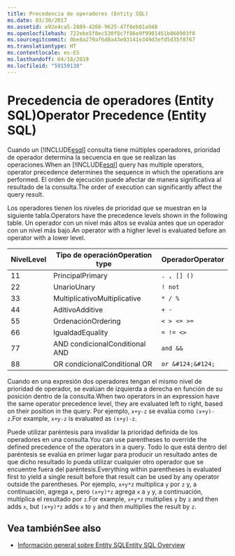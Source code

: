 ```yaml
---
title: Precedencia de operadores (Entity SQL)
ms.date: 03/30/2017
ms.assetid: e92e4ca5-2889-4266-9625-47f0eb01a948
ms.openlocfilehash: 722ebe5f0ec530f8c7f86e9f9901451b060903f0
ms.sourcegitcommit: 0be8a279af6d8a43e03141e349d3efd5d35f8767
ms.translationtype: HT
ms.contentlocale: es-ES
ms.lasthandoff: 04/18/2019
ms.locfileid: "59159138"
---
```

# <a name="operator-precedence-entity-sql"></a><span data-ttu-id="2bdf0-102">Precedencia de operadores (Entity SQL)</span><span class="sxs-lookup"><span data-stu-id="2bdf0-102">Operator Precedence (Entity SQL)</span></span>
<span data-ttu-id="2bdf0-103">Cuando un [!INCLUDE[esql](../../../../../../includes/esql-md.md)] consulta tiene múltiples operadores, prioridad de operador determina la secuencia en que se realizan las operaciones.</span><span class="sxs-lookup"><span data-stu-id="2bdf0-103">When an [!INCLUDE[esql](../../../../../../includes/esql-md.md)] query has multiple operators, operator precedence determines the sequence in which the operations are performed.</span></span> <span data-ttu-id="2bdf0-104">El orden de ejecución puede afectar de manera significativa al resultado de la consulta.</span><span class="sxs-lookup"><span data-stu-id="2bdf0-104">The order of execution can significantly affect the query result.</span></span>  
  
 <span data-ttu-id="2bdf0-105">Los operadores tienen los niveles de prioridad que se muestran en la siguiente tabla.</span><span class="sxs-lookup"><span data-stu-id="2bdf0-105">Operators have the precedence levels shown in the following table.</span></span> <span data-ttu-id="2bdf0-106">Un operador con un nivel más altos se evalúa antes que un operador con un nivel más bajo.</span><span class="sxs-lookup"><span data-stu-id="2bdf0-106">An operator with a higher level is evaluated before an operator with a lower level.</span></span>  
  
|<span data-ttu-id="2bdf0-107">Nivel</span><span class="sxs-lookup"><span data-stu-id="2bdf0-107">Level</span></span>|<span data-ttu-id="2bdf0-108">Tipo de operación</span><span class="sxs-lookup"><span data-stu-id="2bdf0-108">Operation type</span></span>|<span data-ttu-id="2bdf0-109">Operador</span><span class="sxs-lookup"><span data-stu-id="2bdf0-109">Operator</span></span>|  
|-----------|--------------------|--------------|  
|<span data-ttu-id="2bdf0-110">1</span><span class="sxs-lookup"><span data-stu-id="2bdf0-110">1</span></span>|<span data-ttu-id="2bdf0-111">Principal</span><span class="sxs-lookup"><span data-stu-id="2bdf0-111">Primary</span></span>|`. , [] ()`|  
|<span data-ttu-id="2bdf0-112">2</span><span class="sxs-lookup"><span data-stu-id="2bdf0-112">2</span></span>|<span data-ttu-id="2bdf0-113">Unario</span><span class="sxs-lookup"><span data-stu-id="2bdf0-113">Unary</span></span>|`! not`|  
|<span data-ttu-id="2bdf0-114">3</span><span class="sxs-lookup"><span data-stu-id="2bdf0-114">3</span></span>|<span data-ttu-id="2bdf0-115">Multiplicativo</span><span class="sxs-lookup"><span data-stu-id="2bdf0-115">Multiplicative</span></span>|`* / %`|  
|<span data-ttu-id="2bdf0-116">4</span><span class="sxs-lookup"><span data-stu-id="2bdf0-116">4</span></span>|<span data-ttu-id="2bdf0-117">Aditivo</span><span class="sxs-lookup"><span data-stu-id="2bdf0-117">Additive</span></span>|`+ -`|  
|<span data-ttu-id="2bdf0-118">5</span><span class="sxs-lookup"><span data-stu-id="2bdf0-118">5</span></span>|<span data-ttu-id="2bdf0-119">Ordenación</span><span class="sxs-lookup"><span data-stu-id="2bdf0-119">Ordering</span></span>|`< > <= >=`|  
|<span data-ttu-id="2bdf0-120">6</span><span class="sxs-lookup"><span data-stu-id="2bdf0-120">6</span></span>|<span data-ttu-id="2bdf0-121">Igualdad</span><span class="sxs-lookup"><span data-stu-id="2bdf0-121">Equality</span></span>|`= != <>`|  
|<span data-ttu-id="2bdf0-122">7</span><span class="sxs-lookup"><span data-stu-id="2bdf0-122">7</span></span>|<span data-ttu-id="2bdf0-123">AND condicional</span><span class="sxs-lookup"><span data-stu-id="2bdf0-123">Conditional AND</span></span>|`and &&`|  
|<span data-ttu-id="2bdf0-124">8</span><span class="sxs-lookup"><span data-stu-id="2bdf0-124">8</span></span>|<span data-ttu-id="2bdf0-125">OR condicional</span><span class="sxs-lookup"><span data-stu-id="2bdf0-125">Conditional OR</span></span>|`or &#124;&#124;`|  
  
 <span data-ttu-id="2bdf0-126">Cuando en una expresión dos operadores tengan el mismo nivel de prioridad de operador, se evalúan de izquierda a derecha en función de su posición dentro de la consulta.</span><span class="sxs-lookup"><span data-stu-id="2bdf0-126">When two operators in an expression have the same operator precedence level, they are evaluated left to right, based on their position in the query.</span></span> <span data-ttu-id="2bdf0-127">Por ejemplo, `x+y-z` se evalúa como `(x+y)-z`.</span><span class="sxs-lookup"><span data-stu-id="2bdf0-127">For example, `x+y-z` is evaluated as `(x+y)-z`.</span></span>  
  
 <span data-ttu-id="2bdf0-128">Puede utilizar paréntesis para invalidar la prioridad definida de los operadores en una consulta.</span><span class="sxs-lookup"><span data-stu-id="2bdf0-128">You can use parentheses to override the defined precedence of the operators in a query.</span></span> <span data-ttu-id="2bdf0-129">Todo lo que está dentro del paréntesis se evalúa en primer lugar para producir un resultado antes de que dicho resultado lo pueda utilizar cualquier otro operador que se encuentre fuera del paréntesis.</span><span class="sxs-lookup"><span data-stu-id="2bdf0-129">Everything within parentheses is evaluated first to yield a single result before that result can be used by any operator outside the parentheses.</span></span> <span data-ttu-id="2bdf0-130">Por ejemplo, `x+y*z` multiplica `y` por `z` y, a continuación, agrega `x`, pero `(x+y)*z` agrega `x` a `y` y, a continuación, multiplica el resultado por `z`.</span><span class="sxs-lookup"><span data-stu-id="2bdf0-130">For example, `x+y*z` multiplies `y` by `z` and then adds `x`, but `(x+y)*z` adds `x` to `y` and then multiplies the result by `z`.</span></span>  
  
## <a name="see-also"></a><span data-ttu-id="2bdf0-131">Vea también</span><span class="sxs-lookup"><span data-stu-id="2bdf0-131">See also</span></span>

- [<span data-ttu-id="2bdf0-132">Información general sobre Entity SQL</span><span class="sxs-lookup"><span data-stu-id="2bdf0-132">Entity SQL Overview</span></span>](../../../../../../docs/framework/data/adonet/ef/language-reference/entity-sql-overview.md)
